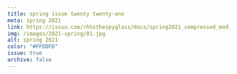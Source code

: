 ```yaml
---
title: spring issue twenty twenty-one
meta: spring 2021
link: https://issuu.com/rhhsthespyglass/docs/spring2021_compressed_modified
img: /images/2021-spring/01.jpg
alt: spring 2021
color: "#FFDDFD"
issue: true
archive: false
---
```

